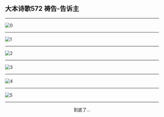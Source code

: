 
## 大本诗歌572 祷告-告诉主
        
<div id="aplayer0"></div>

---

<img alt="0" data-original="https://cdn.jsdelivr.net/gh/k34869/shi/data/d0572/0">

---

<img alt="1" data-original="https://cdn.jsdelivr.net/gh/k34869/shi/data/d0572/1">

---

<img alt="2" data-original="https://cdn.jsdelivr.net/gh/k34869/shi/data/d0572/2">

---

<img alt="3" data-original="https://cdn.jsdelivr.net/gh/k34869/shi/data/d0572/3">

---

<img alt="4" data-original="https://cdn.jsdelivr.net/gh/k34869/shi/data/d0572/4">

---

<img alt="5" data-original="https://cdn.jsdelivr.net/gh/k34869/shi/data/d0572/5">

---

<p style="text-align: center">到底了...</p>

<script src="/js/dist-view.js"></script>

<script>
MAIN.id = 'd0572';
        
const ap0 = new APlayer({
    container: document.getElementById('aplayer0'),
    volume: 1,
    loop: 'none',
    preload: 'none',
    audio: [{
        name: '大本诗歌572.mp3',
        artist: '大本诗歌',
        url: 'https://res.wx.qq.com/voice/getvoice?mediaid=MzI0NTk3MDM5M18yMjQ3NDk0Njcx',
        cover: '/favicon'
    }]
});
</script>
